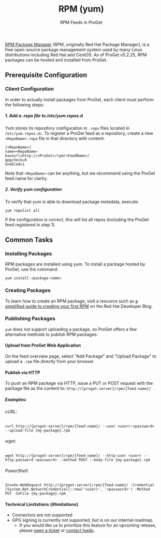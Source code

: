 ﻿---
title: RPM (yum)
subtitle: RPM Feeds in ProGet
sequence: 500
keywords: proget,feeds,rpm,yum
show-headings-in-nav: true
---

[RPM Package Manager](https://rpm.org/) (RPM, originally Red Hat Package Manager), is a free open-source package management system used by many Linux distributions including Red Hat and CentOS. As of ProGet v5.2.25, RPM packages can be hosted and installed from ProGet.

## Prerequisite Configuration

### Client Configuration

In order to actually install packages from ProGet, each client must perform the following steps:

##### 1. Add a .repo file to /etc/yum.repos.d
Yum stores its repository configuration in `.repo` files located in `/etc/yum.repos.d/`. To register a ProGet feed as a repository, create a new `<RepoName>.repo` file in that directory with content:
```
[<RepoName>]
name=<RepoName>
baseurl=http://<ProGet>/rpm/<FeedName>/
gpgcheck=0
enabled=1
```
Note that `<RepoName>` can be anything, but we recommend using the ProGet feed name for clarity.

##### 2. Verify yum configuration

To verify that yum is able to download package metadata, execute:
```
yum repolist all
```
If the configuration is correct, this will list all repos (including the ProGet feed registered in step 1).

## Common Tasks

### Installing Packages

RPM packages are installed using yum. To install a package hosted by ProGet, use the command: 

```
yum install <package-name>
```

### Creating Packages

To learn how to create an RPM package, visit a resource such as [a simplified guide to creating your first RPM](https://developers.redhat.com/blog/2019/03/18/rpm-packaging-guide-creating-rpm/) on the Red Hat Developer Blog.

### Publishing Packages

`yum` does not support uploading a package, so ProGet offers a few alternative methods to publish RPM packages:

#### Upload from ProGet Web Application

On the feed overview page, select "Add Package" and "Upload Package" to upload a `.rpm` file directly from your browser.

#### Publish via HTTP

To push an RPM package via HTTP, issue a PUT or POST request with the package file as the content to: `http://{proget-server}/rpm/{feed-name}/`

##### Examples:

###### cURL:

```
curl http://{proget-server}/rpm/{feed-name}/ --user <user>:<password> --upload-file {my-package}.rpm
```

###### wget:

```
wget http://{proget-server}/rpm/{feed-name}/ --http-user <user> --http-password <password> --method POST --body-file {my-package}.rpm
```

###### PowerShell:

```
Invoke-WebRequest http://{proget-server}/rpm/{feed-name}/ -Credential [System.Net.NetworkCredential]::new('<user>', '<password>') -Method PUT -InFile {my-package}.rpm
```


#### Technical Limitations {#limitations}

 - Connectors are not supported
 - GPG signing is currently not supported, but is on our internal roadmap.
   - If you would like us to prioritize this feature for an upcoming release, please [open a ticket](https://my.inedo.com/tickets/new) or [contact Inedo](https://inedo.com/support).

